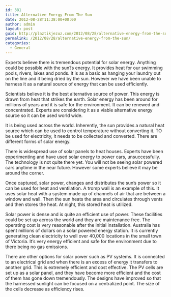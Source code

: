```yaml
---
id: 381
title: Alternative Energy From The Sun
date: 2012-08-28T11:38:00+00:00
author: admin
layout: post
guid: http://plaztikjezuz.com/2012/08/28/alternative-energy-from-the-sun/
permalink: /2012/08/28/alternative-energy-from-the-sun/
categories:
  - General
---
```

Experts believe there is tremendous potential for solar energy. Anything could be possible with the sun?s energy. It provides heat for our swimming pools, rivers, lakes and ponds. It is as a basic as hanging your laundry out on the line and it being dried by the sun. However we have been unable to harness it as a natural source of energy that can be used efficiently.

Scientists believe it is the best alternative source of power. This energy is drawn from heat that strikes the earth. Solar energy has been around for millions of years and it is safe for the environment. It can be renewed and concentrated. Experts are considering it as a viable alternative energy source so it can be used world wide.

It is being used across the world. Inherently, the sun provides a natural heat source which can be used to control temperature without converting it. TO be used for electricity, it needs to be collected and converted. There are different forms of solar energy.

There is widespread use of solar panels to heat houses. Experts have been experimenting and have used solar energy to power cars, unsuccessfully. The technology is not quite there yet. You will not be seeing solar powered cars anytime in the near future. However some experts believe it may be around the corner.

Once captured, solar power, changes and distributes the sun&#8217;s power so it can be used for heat and ventilation. A tromp wall is an example of this. It uses solar heat with a system made up of channels of air that are between a window and wall. Then the sun heats the area and circulates through vents and then stores the heat. At night, this stored heat is utilized. 

Solar power is dense and is quite an efficient use of power. These facilities could be set up across the world and they are maintenance free. The operating cost is very reasonable after the initial installation. Australia has spent millions of dollars on a solar powered energy station. It is currently generating clean electricity to well over 40,000 locations in the small town of Victoria. It&#8217;s very energy efficient and safe for the environment due to there being no gas emissions.

There are other options for solar power such as PV systems. It is connected to an electrical grid and when there is an excess of energy it transfers to another grid. This is extremely efficient and cost effective. The PV cells are set up as a solar panel, and they have become more efficient and the cost of them has gone down tremendously. The designs have improved so that the harnessed sunlight can be focused on a centralized point. The size of the cells decrease as efficiency rises.